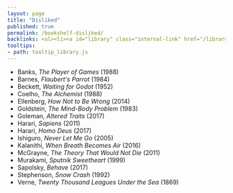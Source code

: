 ```yaml
---
layout: page
title: "Disliked"
published: true
permalink: /bookshelf-disliked/
backlinks: <ul><li><a id="library" class="internal-link" href="/library/">Library</a></li></ul>
tooltips: 
- path: tooltip_library.js
---
```


* Banks, *The Player of Games* (1988)
* Barnes, *Flaubert's Parrot* (1984)
* Beckett, *Waiting for Godot* (1952)
* Coelho, *The Alchemist* (1988)
* Ellenberg, *How Not to Be Wrong* (2014)
* Goldstein, *The Mind-Body Problem* (1983)
* Goleman, *Altered Traits* (2017)
* Harari, *Sapiens* (2011)
* Harari, *Homo Deus* (2017)
* Ishiguro, *Never Let Me Go* (2005)
* Kalanithi, *When Breath Becomes Air* (2016)
* McGrayne, *The Theory That Would Not Die* (2011)
* Murakami, *Sputnik Sweetheart* (1999)
* Sapolsky, *Behave* (2017)
* Stephenson, *Snow Crash* (1992)
* Verne, *Twenty Thousand Leagues Under the Sea* (1869)
